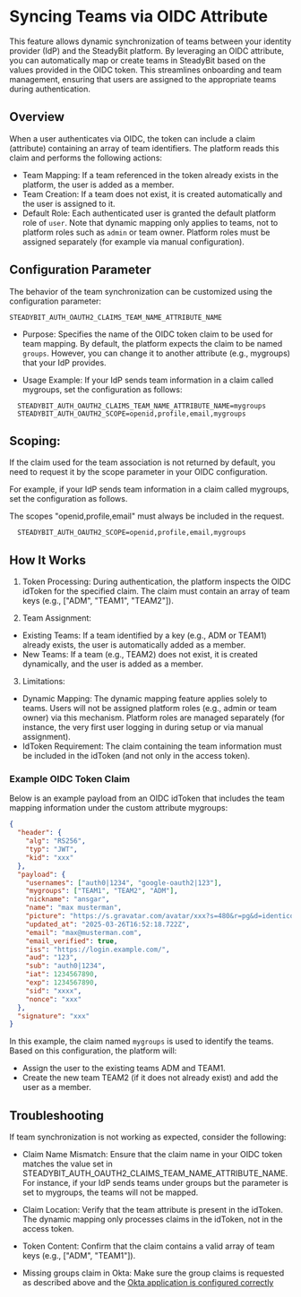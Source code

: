 # Syncing Teams via OIDC Attribute

This feature allows dynamic synchronization of teams between your identity provider (IdP) and the SteadyBit platform. By leveraging an OIDC attribute, you can automatically map or create teams in SteadyBit based on the values provided in the OIDC token. This streamlines onboarding and team management, ensuring that users are assigned to the appropriate teams during authentication.


## Overview

When a user authenticates via OIDC, the token can include a claim (attribute) containing an array of team identifiers. The platform reads this claim and performs the following actions:
- Team Mapping: If a team referenced in the token already exists in the platform, the user is added as a member.
- Team Creation: If a team does not exist, it is created automatically and the user is assigned to it.
- Default Role: Each authenticated user is granted the default platform role of `user`. Note that dynamic mapping only applies to teams, not to platform roles such as `admin` or team owner. Platform roles must be assigned separately (for example via manual configuration).

## Configuration Parameter

The behavior of the team synchronization can be customized using the configuration parameter:

```
STEADYBIT_AUTH_OAUTH2_CLAIMS_TEAM_NAME_ATTRIBUTE_NAME
```


- Purpose:
Specifies the name of the OIDC token claim to be used for team mapping. By default, the platform expects the claim to be named `groups`. However, you can change it to another attribute (e.g., mygroups) that your IdP provides.

- Usage Example:
If your IdP sends team information in a claim called mygroups, set the configuration as follows:

```
  STEADYBIT_AUTH_OAUTH2_CLAIMS_TEAM_NAME_ATTRIBUTE_NAME=mygroups
  STEADYBIT_AUTH_OAUTH2_SCOPE=openid,profile,email,mygroups
```

## Scoping:

If the claim used for the team association is not returned by default, you need to request it by the scope parameter in your OIDC configuration. 

For example, if your IdP sends team information in a claim called mygroups, set the configuration as follows.

The scopes "openid,profile,email" must always be included in the request.

```
  STEADYBIT_AUTH_OAUTH2_SCOPE=openid,profile,email,mygroups
```

## How It Works
1. Token Processing:
  During authentication, the platform inspects the OIDC idToken for the specified claim. The claim must contain an array of team keys (e.g., ["ADM", "TEAM1", "TEAM2"]).

2. Team Assignment:
- Existing Teams:
If a team identified by a key (e.g., ADM or TEAM1) already exists, the user is automatically added as a member.
- New Teams:
If a team (e.g., TEAM2) does not exist, it is created dynamically, and the user is added as a member.

3. Limitations:
- Dynamic Mapping:
The dynamic mapping feature applies solely to teams. Users will not be assigned platform roles (e.g., admin or team owner) via this mechanism. Platform roles are managed separately (for instance, the very first user logging in during setup or via manual assignment).
- IdToken Requirement:
The claim containing the team information must be included in the idToken (and not only in the access token).


### Example OIDC Token Claim

Below is an example payload from an OIDC idToken that includes the team mapping information under the custom attribute mygroups:

```json
{
  "header": {
    "alg": "RS256",
    "typ": "JWT",
    "kid": "xxx"
  },
  "payload": {
    "usernames": ["auth0|1234", "google-oauth2|123"],
    "mygroups": ["TEAM1", "TEAM2", "ADM"],
    "nickname": "ansgar",
    "name": "max musterman",
    "picture": "https://s.gravatar.com/avatar/xxx?s=480&r=pg&d=identicon",
    "updated_at": "2025-03-26T16:52:18.722Z",
    "email": "max@musterman.com",
    "email_verified": true,
    "iss": "https://login.example.com/",
    "aud": "123",
    "sub": "auth0|1234",
    "iat": 1234567890,
    "exp": 1234567890,
    "sid": "xxxx",
    "nonce": "xxx"
  },
  "signature": "xxx"
}
```

In this example, the claim named `mygroups` is used to identify the teams. Based on this configuration, the platform will:
- Assign the user to the existing teams ADM and TEAM1.
- Create the new team TEAM2 (if it does not already exist) and add the user as a member.

## Troubleshooting
If team synchronization is not working as expected, consider the following:

- Claim Name Mismatch:
Ensure that the claim name in your OIDC token matches the value set in STEADYBIT_AUTH_OAUTH2_CLAIMS_TEAM_NAME_ATTRIBUTE_NAME. For instance, if your IdP sends teams under groups but the parameter is set to mygroups, the teams will not be mapped.


- Claim Location:
Verify that the team attribute is present in the idToken. The dynamic mapping only processes claims in the idToken, not in the access token.


- Token Content:
Confirm that the claim contains a valid array of team keys (e.g., ["ADM", "TEAM1"]).


- Missing groups claim in Okta:
Make sure the group claims is requested as described above and the [Okta application is configured correctly](https://developer.okta.com/docs/guides/customize-tokens-groups-claim/main/#add-a-groups-claim-for-the-org-authorization-server)
